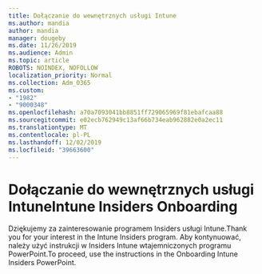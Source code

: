 ```yaml
---
title: Dołączanie do wewnętrznych usługi Intune
ms.author: mandia
author: mandia
manager: dougeby
ms.date: 11/26/2019
ms.audience: Admin
ms.topic: article
ROBOTS: NOINDEX, NOFOLLOW
localization_priority: Normal
ms.collection: Adm_O365
ms.custom:
- "1982"
- "9000348"
ms.openlocfilehash: a70a7093041bb8851ff729065969f81ebafcaa88
ms.sourcegitcommit: e02ecb762949c13af66b734eab962882e0a2ec11
ms.translationtype: MT
ms.contentlocale: pl-PL
ms.lasthandoff: 12/02/2019
ms.locfileid: "39663600"
---
```

# <a name="intune-insiders-onboarding"></a><span data-ttu-id="91a9c-102">Dołączanie do wewnętrznych usługi Intune</span><span class="sxs-lookup"><span data-stu-id="91a9c-102">Intune Insiders Onboarding</span></span>

<span data-ttu-id="91a9c-103">Dziękujemy za zainteresowanie programem Insiders usługi Intune.</span><span class="sxs-lookup"><span data-stu-id="91a9c-103">Thank you for your interest in the Intune Insiders program.</span></span> <span data-ttu-id="91a9c-104">Aby kontynuować, należy użyć instrukcji w Insiders Intune wtajemniczonych programu PowerPoint.</span><span class="sxs-lookup"><span data-stu-id="91a9c-104">To proceed, use the instructions in the Onboarding Intune Insiders PowerPoint.</span></span>
